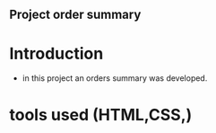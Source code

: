 ## Project order summary
# Introduction
* in this project an orders summary was developed.
 # tools used (HTML,CSS,)